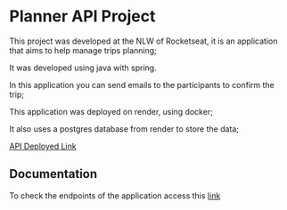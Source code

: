 # Planner API Project

This project was developed at the NLW of Rocketseat, it is an application that aims to help manage trips planning;

It was developed using java with spring.

In this application you can send emails to the participants to confirm the trip;

This application was deployed on render, using docker;

It also uses a postgres database from render to store the data;

<a href="https://trip-planner-nlw-2024-trilha-java.onrender.com/">API Deployed Link</a>

## Documentation

To check the endpoints of the application access this <a href="https://trip-planner-nlw-2024-trilha-java.onrender.com/swagger-ui/index.html">link</a>

